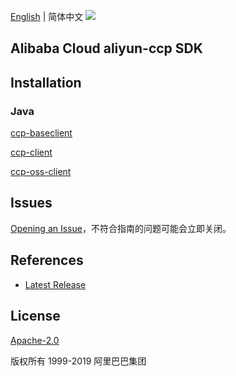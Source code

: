 [English](README.md) | 简体中文
![](https://aliyunsdk-pages.alicdn.com/icons/AlibabaCloud.svg)

## Alibaba Cloud aliyun-ccp SDK

## Installation
### Java
[ccp-baseclient](./baseclient/java/README-CN.md)

[ccp-client](./ccppath-sdk/java/README-CN.md)

[ccp-oss-client](./osspath-sdk/java/README-CN.md)

## Issues
[Opening an Issue](https://github.com/aliyun/aliyun-ccp/issues/new)，不符合指南的问题可能会立即关闭。

## References
* [Latest Release](https://github.com/aliyun/aliyun-ccp)

## License
[Apache-2.0](http://www.apache.org/licenses/LICENSE-2.0)

版权所有 1999-2019 阿里巴巴集团